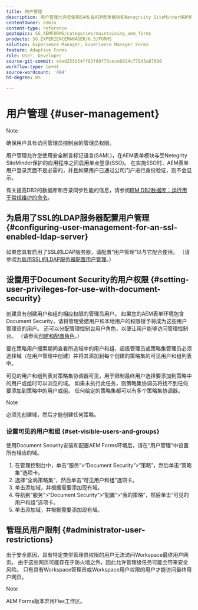 ```yaml
---
title: 用户管理
description: 用户管理允许您使用SAML在AEM表单模块和Netegriity SiteMinder保护的应用程序之间启用SSO。 本文档提供了有关用户管理的更多信息。
contentOwner: admin
content-type: reference
geptopics: SG_AEMFORMS/categories/maintaining_aem_forms
products: SG_EXPERIENCEMANAGER/6.5/FORMS
solution: Experience Manager, Experience Manager Forms
feature: Adaptive Forms
role: User, Developer
source-git-commit: eded255b54ff83f60f73cece8824c778d3a87680
workflow-type: tm+mt
source-wordcount: '484'
ht-degree: 0%

---
```


# 用户管理 {#user-management}

>[!NOTE]
> 
> 确保用户具有访问管理员控制台的管理员权限。

用户管理允许您使用安全断言标记语言(SAML)，在AEM表单模块与受Netegrity SiteMinder保护的应用程序之间启用单点登录(SSO)。 在实施SSO时，AEM表单用户登录页面不是必需的，并且如果用户已通过公司门户进行身份验证，则不会显示。

有关提高DB2的数据库和目录同步性能的信息，请参阅[IBM DB2数据库：运行用于常规维护的命令](/help/forms/using/admin-help/ibm-db2-database-running-commands.md#ibm-db2-database-running-commands-for-regular-maintenance)。

## 为启用了SSL的LDAP服务器配置用户管理 {#configuring-user-management-for-an-ssl-enabled-ldap-server}

如果您具有启用了SSL的LDAP服务器，请配置“用户管理”以与它配合使用。 （请参阅[为启用SSL的LDAP服务器配置用户管理](/help/forms/using/admin-help/configure-user-management-ssl-enabled.md#configure-user-management-for-an-ssl-enabled-ldap-server)。）

## 设置用于Document Security的用户权限 {#setting-user-privileges-for-use-with-document-security}

创建具有创建用户和组的相应权限的管理员用户。 如果您的AEM表单环境包含Document Security，请将管理受邀用户和本地用户的权限授予将成为这些用户管理员的用户。 还可以分配管理控制台用户角色，以便让用户能够访问管理控制台。 （请参阅[创建和配置角色](/help/forms/using/admin-help/creating-configuring-roles.md#creating-and-configuring-roles)。）

要在策略用户搜索期间查看所选域中的用户和组，超级管理员或策略集管理员必须选择域（在用户管理中创建）并将其添加到每个创建的策略集的可见用户和组列表中。

可见的用户和组列表对策略集协调器可见，用于限制最终用户选择要添加到策略中的用户或组时可以浏览的域。 如果未执行此任务，则策略集协调员将找不到任何要添加到策略中的用户或组。 任何给定的策略集都可以有多个策略集协调器。

>[!NOTE]
>
>必须先创建域，然后才能创建任何策略。

### 设置可见的用户和组 {#set-visible-users-and-groups}

使用Document Security安装和配置AEM Forms环境后，请在“用户管理”中设置所有相应的域。

1. 在管理控制台中，单击“服务”>“Document Security”>“策略”，然后单击“策略集”选项卡。
1. 选择“全局策略集”，然后单击“可见用户和组”选项卡。
1. 单击添加域，并根据需要添加现有域。
1. 导航到“服务”>“Document Security”>“配置”>“我的策略”，然后单击“可见的用户和组”选项卡。
1. 单击添加域，并根据需要添加现有域。

## 管理员用户限制 {#administrator-user-restrictions}

出于安全原因，具有特定类型管理员权限的用户无法访问Workspace最终用户网页。 由于这些网页可能存在于防火墙之外，因此允许管理级任务可能会带来安全风险。 只有具有Workspace管理员或Workspace用户权限的用户才能访问最终用户网页。

>[!NOTE]
>
>AEM Forms版本弃用Flex工作区。

